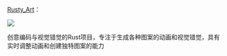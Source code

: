 [Rusty_Art](https://github.com/altunenes/rusty_art)：

![](https://pic.superbed.cc/item/66eb77942e3b94edab491e9c.jpg)


创意编码与视觉错觉的Rust项目，专注于生成各种图案的动画和视觉错觉，具有实时调整动画和创建独特图案的能力